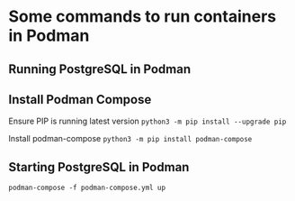 # Some commands to run containers in Podman

## Running PostgreSQL in Podman

## Install Podman Compose

Ensure PIP is running latest version
`python3 -m pip install --upgrade pip`

Install podman-compose
`python3 -m pip install podman-compose`

## Starting PostgreSQL in Podman
`podman-compose -f podman-compose.yml up`